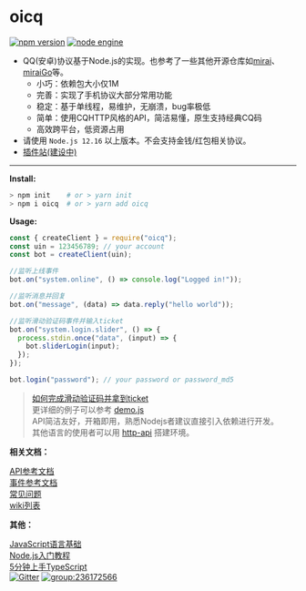 # oicq

[![npm version](https://img.shields.io/npm/v/oicq.svg?logo=npm)](https://www.npmjs.com/package/oicq)
[![node engine](https://img.shields.io/node/v/oicq.svg)](https://nodejs.org)

* QQ(安卓)协议基于Node.js的实现。也参考了一些其他开源仓库如[mirai](https://github.com/mamoe/mirai)、[miraiGo](https://github.com/Mrs4s/MiraiGo)等。  
  * 小巧：依赖包大小仅1M
  * 完善：实现了手机协议大部分常用功能
  * 稳定：基于单线程，易维护，无崩溃，bug率极低
  * 简单：使用CQHTTP风格的API，简洁易懂，原生支持经典CQ码
  * 高效跨平台，低资源占用
* 请使用 `Node.js 12.16` 以上版本。不会支持金钱/红包相关协议。
* [插件站(建设中)](https://github.com/takayama-lily/oicq-plugins)

----

**Install:**

```bash
> npm init    # or > yarn init
> npm i oicq  # or > yarn add oicq
```

**Usage:**

```js
const { createClient } = require("oicq");
const uin = 123456789; // your account
const bot = createClient(uin);

//监听上线事件
bot.on("system.online", () => console.log("Logged in!"));

//监听消息并回复
bot.on("message", (data) => data.reply("hello world"));

//监听滑动验证码事件并输入ticket
bot.on("system.login.slider", () => {
  process.stdin.once("data", (input) => {
    bot.sliderLogin(input);
  });
});

bot.login("password"); // your password or password_md5
```

> [如何完成滑动验证码并拿到ticket](https://github.com/takayama-lily/oicq/wiki/01.%E6%BB%91%E5%8A%A8%E9%AA%8C%E8%AF%81%E7%A0%81%E5%92%8C%E8%AE%BE%E5%A4%87%E9%94%81)  
> 更详细的例子可以参考 [demo.js](docs/demo.js)  
> API简洁友好，开箱即用，熟悉Nodejs者建议直接引入依赖进行开发。  
> 其他语言的使用者可以用 [http-api](https://github.com/takayama-lily/onebot) 搭建环境。  

**相关文档：**

[API参考文档](https://github.com/takayama-lily/oicq/wiki/91.API%E6%96%87%E6%A1%A3)  
[事件参考文档](https://github.com/takayama-lily/oicq/wiki/92.%E4%BA%8B%E4%BB%B6%E6%96%87%E6%A1%A3)  
[常见问题](https://github.com/takayama-lily/oicq/wiki/02.%E5%85%B6%E4%BB%96%E5%B8%B8%E8%A7%81%E9%97%AE%E9%A2%98)  
[wiki列表](https://github.com/takayama-lily/oicq/wiki)  

**其他：**

[JavaScript语言基础](https://developer.mozilla.org/zh-CN/docs/Web/JavaScript)  
[Node.js入门教程](http://nodejs.cn/learn)  
[5分钟上手TypeScript](https://www.tslang.cn/docs/handbook/typescript-in-5-minutes.html)  
[![Gitter](https://badges.gitter.im/takayama-lily/oicq.svg)](https://gitter.im/takayama-lily/oicq?utm_source=badge&utm_medium=badge&utm_campaign=pr-badge)
[![group:236172566](https://img.shields.io/badge/group-236172566-blue)](https://qm.qq.com/cgi-bin/qm/qr?k=NXw3NEA5lzPjkRhyEpjVBqMpdg1WHRKJ&jump_from=webapi)
